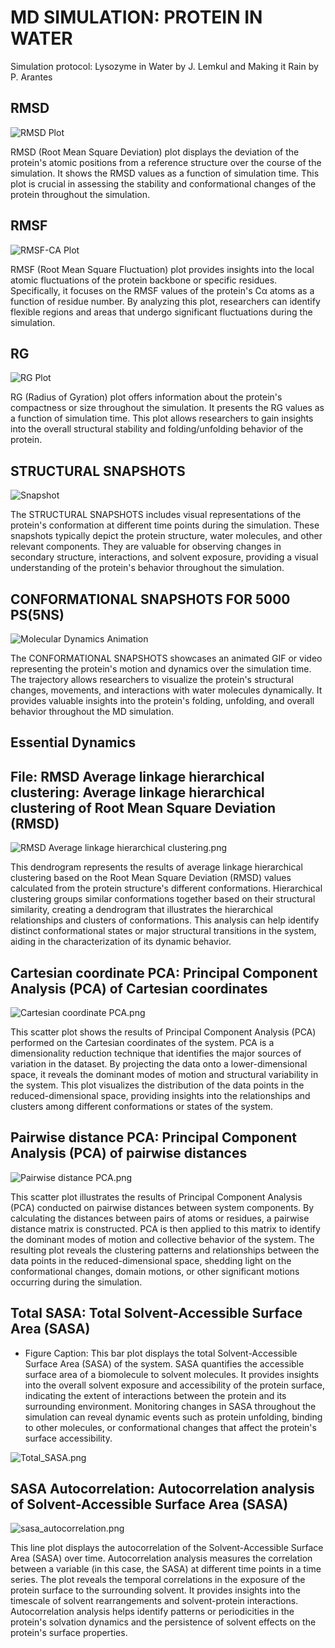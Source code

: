 # MD SIMULATION: PROTEIN IN WATER
Simulation protocol: Lysozyme in Water by J. Lemkul and Making it Rain by P. Arantes

## RMSD
![RMSD Plot](https://raw.githubusercontent.com/paulshamrat/unk-001/main/rmsd.png)

RMSD (Root Mean Square Deviation) plot displays the deviation of the protein's atomic positions from a reference structure over the course of the simulation. It shows the RMSD values as a function of simulation time. This plot is crucial in assessing the stability and conformational changes of the protein throughout the simulation.

## RMSF
![RMSF-CA Plot](https://raw.githubusercontent.com/paulshamrat/unk-001/main/rmsf-ca.png)

RMSF (Root Mean Square Fluctuation) plot provides insights into the local atomic fluctuations of the protein backbone or specific residues. Specifically, it focuses on the RMSF values of the protein's Cα atoms as a function of residue number. By analyzing this plot, researchers can identify flexible regions and areas that undergo significant fluctuations during the simulation.

## RG
![RG Plot](https://raw.githubusercontent.com/paulshamrat/unk-001/main/rg.png)

RG (Radius of Gyration) plot offers information about the protein's compactness or size throughout the simulation. It presents the RG values as a function of simulation time. This plot allows researchers to gain insights into the overall structural stability and folding/unfolding behavior of the protein.

## STRUCTURAL SNAPSHOTS
![Snapshot](https://raw.githubusercontent.com/paulshamrat/unk-001/main/snapshots.png)

The STRUCTURAL SNAPSHOTS includes visual representations of the protein's conformation at different time points during the simulation. These snapshots typically depict the protein structure, water molecules, and other relevant components. They are valuable for observing changes in secondary structure, interactions, and solvent exposure, providing a visual understanding of the protein's behavior throughout the simulation.

## CONFORMATIONAL SNAPSHOTS FOR 5000 PS(5NS)
![Molecular Dynamics Animation](https://raw.githubusercontent.com/paulshamrat/unk-001/main/untitled001.gif)

The CONFORMATIONAL SNAPSHOTS showcases an animated GIF or video representing the protein's motion and dynamics over the simulation time. The trajectory allows researchers to visualize the protein's structural changes, movements, and interactions with water molecules dynamically. It provides valuable insights into the protein's folding, unfolding, and overall behavior throughout the MD simulation.

## Essential Dynamics

## File: RMSD Average linkage hierarchical clustering: Average linkage hierarchical clustering of Root Mean Square Deviation (RMSD)

![RMSD Average linkage hierarchical clustering.png](https://raw.githubusercontent.com/paulshamrat/unk-001/main/RMSD%20Average%20linkage%20hierarchical%20clustering.png)

This dendrogram represents the results of average linkage hierarchical clustering based on the Root Mean Square Deviation (RMSD) values calculated from the protein structure's different conformations. Hierarchical clustering groups similar conformations together based on their structural similarity, creating a dendrogram that illustrates the hierarchical relationships and clusters of conformations. This analysis can help identify distinct conformational states or major structural transitions in the system, aiding in the characterization of its dynamic behavior.


## Cartesian coordinate PCA: Principal Component Analysis (PCA) of Cartesian coordinates

![Cartesian coordinate PCA.png](https://raw.githubusercontent.com/paulshamrat/unk-001/main/Cartesian%20coordinate%20PCA.png)

This scatter plot shows the results of Principal Component Analysis (PCA) performed on the Cartesian coordinates of the system. PCA is a dimensionality reduction technique that identifies the major sources of variation in the dataset. By projecting the data onto a lower-dimensional space, it reveals the dominant modes of motion and structural variability in the system. This plot visualizes the distribution of the data points in the reduced-dimensional space, providing insights into the relationships and clusters among different conformations or states of the system.

## Pairwise distance PCA: Principal Component Analysis (PCA) of pairwise distances

![Pairwise distance PCA.png](https://raw.githubusercontent.com/paulshamrat/unk-001/main/Pairwise%20distance%20PCA.png)

This scatter plot illustrates the results of Principal Component Analysis (PCA) conducted on pairwise distances between system components. By calculating the distances between pairs of atoms or residues, a pairwise distance matrix is constructed. PCA is then applied to this matrix to identify the dominant modes of motion and collective behavior of the system. The resulting plot reveals the clustering patterns and relationships between the data points in the reduced-dimensional space, shedding light on the conformational changes, domain motions, or other significant motions occurring during the simulation.


## Total SASA: Total Solvent-Accessible Surface Area (SASA)
- Figure Caption: This bar plot displays the total Solvent-Accessible Surface Area (SASA) of the system. SASA quantifies the accessible surface area of a biomolecule to solvent molecules. It provides insights into the overall solvent exposure and accessibility of the protein surface, indicating the extent of interactions between the protein and its surrounding environment. Monitoring changes in SASA throughout the simulation can reveal dynamic events such as protein unfolding, binding to other molecules, or conformational changes that affect the protein's surface accessibility.

![Total_SASA.png](https://raw.githubusercontent.com/paulshamrat/unk-001/main/Total_SASA.png)

## SASA Autocorrelation: Autocorrelation analysis of Solvent-Accessible Surface Area (SASA)

![sasa_autocorrelation.png](https://raw.githubusercontent.com/paulshamrat/unk-001/main/sasa_autocorrelation.png)

This line plot displays the autocorrelation of the Solvent-Accessible Surface Area (SASA) over time. Autocorrelation analysis measures the correlation between a variable (in this case, the SASA) at different time points in a time series. The plot reveals the temporal correlations in the exposure of the protein surface to the surrounding solvent. It provides insights into the timescale of solvent rearrangements and solvent-protein interactions. Autocorrelation analysis helps identify patterns or periodicities in the protein's solvation dynamics and the persistence of solvent effects on the protein's surface properties.



